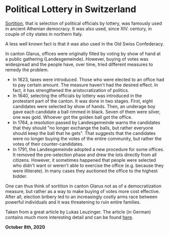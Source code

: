 # Political Lottery in Switzerland

[Sortition](https://en.wikipedia.org/wiki/Sortition), that is selection of political officials by lottery, was famously used in ancient Athenian democracy. It was also used, since XIV. century, in couple of city states in northern Italy.

A less well known fact is that it was also used in the Old Swiss Confederacy.

In canton Glarus, offices were originally filled by voting by show of hand at a public gathering (Landesgemeinde). However, buying of votes was widespread and the people have, over time, tried different measures to remedy the problem.

* In 1623, taxes were introduced. Those who were elected to an office had to pay certain amount. The measure haven't had the desired effect. In fact, it has strengthened the aristocratization of politics.
* In 1640, selecting the officials by lottery was introduced in the protestant part of the canton. It was done in two stages. First, eight candidates were selected by show of hands. Then, an underage boy gave each candidate a ball rimmed in black. Seven of them were silver, one was gold. Whoever got the golden ball got the office.
* In 1764, a resolution passed by Landesgemeinde warns the candidates that they should "no longer exchange the balls, but rather everyone should keep the ball that he gets". That suggests that the candidates were no longer buying the votes of the entire community, but rather the votes of their counter-candidates.
* In 1791, the Landesgemeinde adopted a new procedure for some offices. It removed the pre-selection phase and drew the lots directly from all citizens. However, it sometimes happened that people were selected who didn't want or weren't able to exercise the office (e.g. because they were illiterate). In many cases they auctioned the office to the highest bidder.

One can thus think of sortition in canton Glarus not as of a democratization measure, but rather as a way to make buying of votes more cost effective. After all, election bribery led to an increasingly costly arms race between powerful individuals and it was threatening to ruin entire families.

Taken from a great article by Lukas Leuzinger. The article (in German) contains much more interesting detail and can be found [here](https://napoleonsnightmare.ch/2020/07/09/das-losverfahren-brachte-in-der-schweizer-geschichte-vor-allem-aristokraten-gluck/).

**October 8th, 2020**
